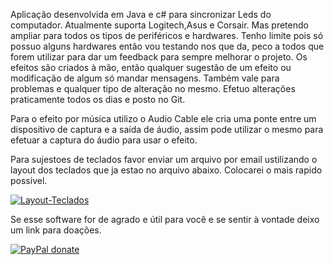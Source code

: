 Aplicação desenvolvida em Java e c# para sincronizar Leds do computador.
Atualmente suporta Logitech,Asus e Corsair. Mas pretendo ampliar para todos os tipos de periféricos e hardwares.
Tenho limite pois só possuo alguns hardwares então vou testando nos que da, peco a todos que forem utilizar para dar um feedback para sempre melhorar o projeto.
Os efeitos são criados à mão, então qualquer sugestão de um efeito ou modificação de algum só mandar mensagens.
Também vale para problemas e qualquer tipo de alteração no mesmo.
Efetuo alterações praticamente todos os dias e posto no Git.

Para o efeito por música utilizo o Audio Cable ele cria uma ponte entre um dispositivo de captura e a saída de áudio, assim pode utilizar o mesmo para efetuar a captura do áudio para usar o efeito.

Para sujestoes de teclados favor enviar um arquivo por email ustilizando o layout dos teclados que ja estao no arquivo abaixo. Colocarei o mais rapido possivel.

[![Layout-Teclados][keyboard-image]][keyboardLayout]

[keyboard-image]: https://th.bing.com/th/id/R20431164ccdfe2e5104f9165d542fb56?rik=LF7KyxkoRVfkYQ&pid=ImgRaw
[keyboardLayout]: https://docs.google.com/spreadsheets/d/e/2PACX-1vRkrwcBOyV_6KW-20UKZnFgUz6zyQKyBGo-aPcXbeu6Cum53GWpa-rGWPvJjr0SZH9DhjhLgKCBV6Yt/pubhtml#




Se esse software for de agrado e útil para você e se sentir à vontade deixo um link para doações.


[![PayPal donate][paypal-image]][paypal-url]



[paypal-image]: https://www.paypalobjects.com/pt_BR/BR/i/btn/btn_donateCC_LG.gif
[paypal-url]: https://www.paypal.com/donate?hosted_button_id=3XR95W3VCJCMY




